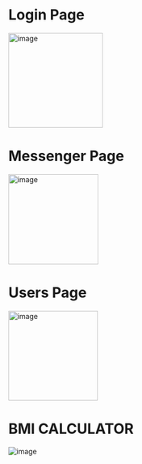 # Login Page
<img width="187" alt="image" src="https://github.com/shag-limam/flag_rim/assets/84734216/7b819c74-f7a4-4b0b-9255-62d786a6b5c5">



# Messenger Page
<img width="178" alt="image" src="https://github.com/shag-limam/flutter/assets/84734216/84758158-4816-400a-b121-2c3999234f84">


# Users Page
<img width="177" alt="image" src="https://github.com/shag-limam/flutter/assets/84734216/61136b11-ae28-4204-b4ce-1b6fe1769d9f">


# BMI CALCULATOR

![image](https://github.com/shag-limam/flutter/assets/84734216/e4fb22d1-3811-4c3b-a237-a2f6029cc697)

